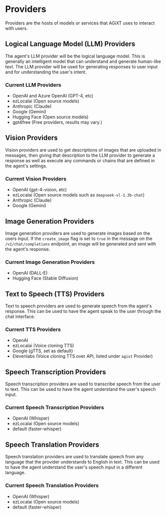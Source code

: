 # Providers

Providers are the hosts of models or services that AGiXT uses to interact with users.

## Logical Language Model (LLM) Providers

The agent's LLM provider will be the logical language model. This is generally an intelligent model that can understand and generate human-like text. The LLM provider will be used for generating responses to user input and for understanding the user's intent.

### Current LLM Providers

- OpenAI and Azure OpenAI (GPT-4, etc)
- ezLocalai (Open source models)
- Anthropic (Claude)
- Google (Gemini)
- Hugging Face (Open source models)
- gpt4free (Free providers, results may vary.)

## Vision Providers

Vision providers are used to get descriptions of images that are uploaded in messages, then giving that description to the LLM provider to generate a response as well as execute any commands or chains that are defined in the agent's settings.

### Current Vision Providers

- OpenAI (gpt-4-vision, etc)
- ezLocalai (Open source models such as `deepseek-vl-1.3b-chat`)
- Anthropic (Claude)
- Google (Gemini)

## Image Generation Providers

Image generation providers are used to generate images based on the users input. If the `create_image` flag is set to `true` in the message on the `/v1/chat/completions` endpoint, an image will be generated and sent with the agent's response.

### Current Image Generation Providers

- OpenAI (DALL-E)
- Hugging Face (Stable Diffusion)

## Text to Speech (TTS) Providers

Text to speech providers are used to generate speech from the agent's response. This can be used to have the agent speak to the user through the chat interface.

### Current TTS Providers

- OpenAI
- ezLocalai (Voice cloning TTS)
- Google (gTTS, set as default)
- Elevenlabs (Voice cloning TTS over API, listed under `agixt` Provider)

## Speech Transcription Providers

Speech transcription providers are used to transcribe speech from the user to text. This can be used to have the agent understand the user's speech input.

### Current Speech Transcription Providers

- OpenAI (Whisper)
- ezLocalai (Open source models)
- default (faster-whisper)

## Speech Translation Providers

Speech translation providers are used to translate speech from any language that the provider understands to English in text. This can be used to have the agent understand the user's speech input in a different language.

### Current Speech Translation Providers

- OpenAI (Whisper)
- ezLocalai (Open source models)
- default (faster-whisper)
